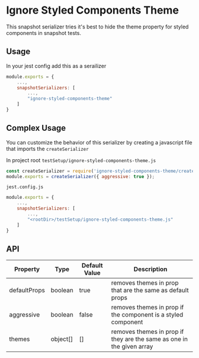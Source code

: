 # Ignore Styled Components Theme

This snapshot serializer tries it's best to hide the theme property for styled components in snapshot tests.

## Usage

In your jest config add this as a serailizer

```javascript
module.exports = {
    ...,
    snapshotSerializers: [
        ...,
        "ignore-styled-components-theme"
    ]
}
```

## Complex Usage

You can customize the behavior of this serializer by creating a javascript file that imports the `createSerializer`

In project root
`testSetup/ignore-styled-components-theme.js`
```javascript
const createSerializer = require('ignore-styled-components-theme/createSerializer');
module.exports = createSerializer({ aggressive: true });
```

`jest.config.js`
```javascript
module.exports = {
    ...,
    snapshotSerializers: [
        ...,
        "<rootDir>/testSetup/ignore-styled-components-theme.js"
    ]
}
```

## API

| Property     | Type     | Default Value | Description                                                           |
| ------------ | -------- | ------------- | --------------------------------------------------------------------- |
| defaultProps | boolean  | true          | removes themes in prop that are the same as default props             |
| aggressive   | boolean  | false         | removes themes in prop if the component is a styled component         |
| themes       | object[] | []            | removes themes in prop if they are the same as one in the given array |
